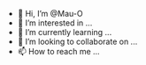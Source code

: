 - 👋 Hi, I’m @Mau-O
- 👀 I’m interested in ...
- 🌱 I’m currently learning ...
- 💞️ I’m looking to collaborate on ...
- 📫 How to reach me ...

<!---
Mau-O/Mau-O is the ✨ greatest  ✨ repository because its full of susprises! , you are going to find since my initial pages to my latest projects. Have fun!! See you 
--->
